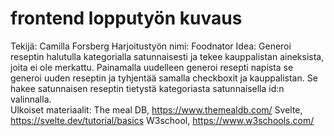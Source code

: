 # frontend lopputyön kuvaus
Tekijä: Camilla Forsberg
Harjoitustyön nimi: Foodnator
Idea: Generoi reseptin halutulla kategorialla satunnaisesti ja tekee kauppalistan aineksista, joita ei ole merkattu. Painamalla uudelleen generoi resepti napista se generoi uuden reseptin ja tyhjentää samalla checkboxit ja kauppalistan. Se hakee satunnaisen reseptin tietystä kategoriasta satunnaisella id:n valinnalla.  
Ulkoiset materiaalit: The meal DB, https://www.themealdb.com/
Svelte, https://svelte.dev/tutorial/basics
W3school, https://www.w3schools.com/
